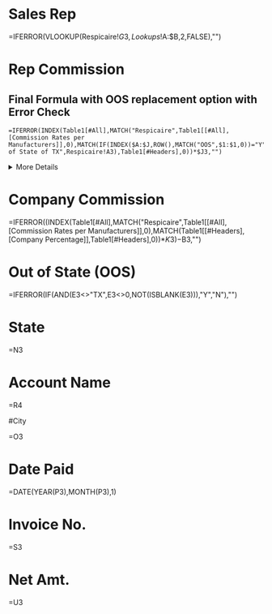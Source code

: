 # Sales Rep

=IFERROR(VLOOKUP(Respicaire!$G3,Lookups!$A:$B,2,FALSE),"")


# Rep Commission

## Final Formula with OOS replacement option with Error Check

```
=IFERROR(INDEX(Table1[#All],MATCH("Respicaire",Table1[[#All],[Commission Rates per Manufacturers]],0),MATCH(IF(INDEX($A:$J,ROW(),MATCH("OOS",$1:$1,0))="Y","Out of State of TX",Respicaire!A3),Table1[#Headers],0))*$J3,"")
```

<details><summary>More Details</summary>
<p>

### We will need to pull the 'Out of State of TX' header match if OOS = Y 
```
=INDEX(Table1[#All],MATCH("Respicaire",Table1[[#All],[Commission Rates per Manufacturers]],0),MATCH(Respicaire!A4,Table1[#Headers],0))*$J4
```

### Get OOS Value
```
=INDEX($A:$J,ROW(),MATCH("OOS",$1:$1,0))
```

### Replace Rep with OOS Text if OOS = Y
```
=IF(INDEX($A:$J,ROW(),MATCH("OOS",$1:$1,0))="Y","Out of State of TX",Respicaire!A4)
```

### Final Formula with OOS replacement option
```
=INDEX(Table1[#All],MATCH("Respicaire",Table1[[#All],[Commission Rates per Manufacturers]],0),MATCH(IF(INDEX($A:$J,ROW(),MATCH("OOS",$1:$1,0))="Y","Out of State of TX",Respicaire!A4),Table1[#Headers],0))*$J4
```

</p>
</details>


# Company Commission

=IFERROR((INDEX(Table1[#All],MATCH("Respicaire",Table1[[#All],[Commission Rates per Manufacturers]],0),MATCH(Table1[[#Headers],[Company Percentage]],Table1[#Headers],0))*$K3)-$B3,"")

# Out of State (OOS)

=IFERROR(IF(AND(E3<>"TX",E3<>0,NOT(ISBLANK(E3))),"Y","N"),"")

# State

=N3

# Account Name

=R4

#City

=O3

# Date Paid

=DATE(YEAR(P3),MONTH(P3),1)

# Invoice No.

=S3

# Net Amt.

=U3
